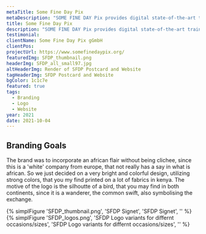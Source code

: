 ```yaml
---
metaTitle: Some Fine Day Pix
metaDescription: "SOME FINE DAY Pix provides digital state-of-the-art training opportunities for African filmmakers."
title: Some Fine Day Pix
description: "SOME FINE DAY Pix provides digital state-of-the-art training opportunities for African filmmakers."
testimonial: 
clientName: Some Fine Day Pix gGmbH
clientPos: 
projectUrl: https://www.somefinedaypix.org/
featuredImg: SFDP_thumbnail.png
headerImg: SFDP_all_small97.jpg
altHeaderImg: Render of SFDP Postcard and Website
tagHeaderImg: SFDP Postcard and Website
bgColor: 1c1c7e
featured: true
tags:
  - Branding
  - Logo
  - Website
year: 2021
date: 2021-10-04
---
```

## Branding Goals
The brand was to incorporate an african flair without being clichee, since this is a 'white' company from europe, that not really has a say in what is african. So we just decided on a very bright and colorful design, utilizing strong colors, that you my find printed on a lot of fabrics in kenya. The motive of the logo is the silhoutte of a bird, that you may find in both continents, since it is a wanderer, the common swift, also symbolising the exchange.

{% simplFigure 'SFDP_thumbnail.png', 'SFDP Signet', 'SFDP Signet', '' %}
{% simplFigure 'SFDP_logos.png', 'SFDP Logo variants for differnt occasions/sizes', 'SFDP Logo variants for differnt occasions/sizes', '' %}


 